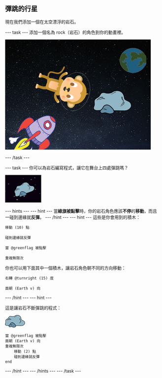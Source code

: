 ## 彈跳的行星

現在我們添加一個在太空漂浮的岩石。

\--- task \--- 添加一個名為 rock（岩石）的角色到你的動畫裡。

![添加一個岩石角色](images/space-rock-sprite.png)

\--- /task \---

\--- task \--- 你可以為岩石編寫程式，讓它在舞台上四處彈跳嗎？

![測試一個彈跳的岩石](images/space-bounce-test.png)

\--- hints \--- \--- hint \--- 當**綠旗被點擊**時，你的岩石角色應該**不停**的**移動**，而且一碰到邊緣就**反彈**。 \--- /hint \--- \--- hint \--- 這些是你會用到的積木：

```blocks3
移動 (10) 點

碰到邊緣就反彈

當 @greenflag 被點擊

重複無限次
```

你也可以用下面其中一個積木，讓岩石角色朝不同的方向移動：

```blocks3
右轉 @turnright (15) 度

面朝 (Earth v) 向
```

\--- /hint \--- \--- hint \---

這是讓岩石不斷彈跳的程式：

![岩石角色](images/sprite-rock.png)

```blocks3
當 @greenflag 被點擊
面朝 (Earth v) 向
重複無限次
    移動 (2) 點
    碰到邊緣就反彈
end
```

\--- /hint \--- \--- /hints \--- \--- /task \---